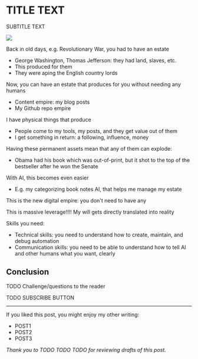 <!------------------------- REFERENCE LINKS BLOCK ----------------------------------->
[TODO]: some-link
<!----------------------- END REFERENCE LINKS BLOCK --------------------------------->

TITLE TEXT
===============
SUBTITLE TEXT

![](./images/image.png)

Back in old days, e.g. Revolutionary War, you had to have an estate
- George Washington, Thomas Jefferson: they had land, slaves, etc.
- This produced for them
- They were aping the English country lords

Now, you can have an estate that produces for you without needing any humans
- Content empire: my blog posts
- My Github repo empire

I have physical things that produce
- People come to my tools, my posts, and they get value out of them
- I get something in return: a following, influence, money

Having these permanent assets mean that any of them can explode: 
- Obama had his book which was out-of-print, but it shot to the top of the bestseller after he won the Senate

With AI, this becomes even easier
- E.g. my categorizing book notes AI, that helps me manage my estate

This is the new digital empire: you don't need to have any 

This is massive leverage!!!! My will gets directly translated into reality

Skills you need:
- Technical skills: you need to understand how to create, maintain, and debug automation
- Communication skills: you need to be able to understand how to tell AI and other humans what you want, clearly

Conclusion
----------
TODO Challenge/questions to the reader

TODO SUBSCRIBE BUTTON

-----------

If you liked this post, you might enjoy my other writing:

- POST1
- POST2
- POST3

_Thank you to TODO TODO TODO for reviewing drafts of this post._

<!------------------ IG POST DESCRIPTION --------------------->
<!--
TODO

🐒 Full article at link in bio.
-->
